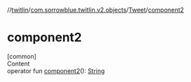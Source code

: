 //[twitlin](../../index.md)/[com.sorrowblue.twitlin.v2.objects](../index.md)/[Tweet](index.md)/[component2](component2.md)



# component2  
[common]  
Content  
operator fun [component2](component2.md)(): [String](https://kotlinlang.org/api/latest/jvm/stdlib/kotlin/-string/index.html)  



